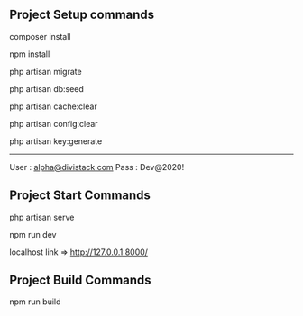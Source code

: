 ## Project Setup commands

composer install

npm install

php artisan migrate

php artisan db:seed

php artisan cache:clear

php artisan config:clear

php artisan key:generate

--------------------------

User : alpha@divistack.com
Pass : Dev@2020!

## Project Start Commands

php artisan serve

npm run dev

localhost link => http://127.0.0.1:8000/


## Project Build Commands

npm run build